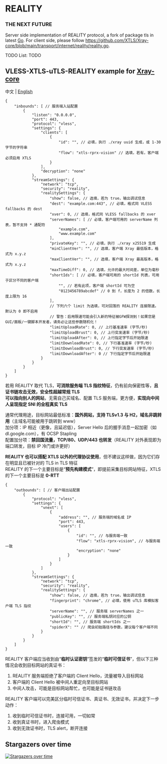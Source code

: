 # REALITY

### THE NEXT FUTURE

Server side implementation of REALITY protocol, a fork of package tls in latest [Go](https://github.com/golang/go/commits/master/src/crypto/tls).
For client side, please follow https://github.com/XTLS/Xray-core/blob/main/transport/internet/reality/reality.go.  

TODO List: TODO

## VLESS-XTLS-uTLS-REALITY example for [Xray-core](https://github.com/XTLS/Xray-core)

中文 | [English](README.en.md)

```json5
{
    "inbounds": [ // 服务端入站配置
        {
            "listen": "0.0.0.0",
            "port": 443,
            "protocol": "vless",
            "settings": {
                "clients": [
                    {
                        "id": "", // 必填，执行 ./xray uuid 生成，或 1-30 字节的字符串
                        "flow": "xtls-rprx-vision" // 选填，若有，客户端必须启用 XTLS
                    }
                ],
                "decryption": "none"
            },
            "streamSettings": {
                "network": "tcp",
                "security": "reality",
                "realitySettings": {
                    "show": false, // 选填，若为 true，输出调试信息
                    "dest": "example.com:443", // 必填，格式同 VLESS fallbacks 的 dest
                    "xver": 0, // 选填，格式同 VLESS fallbacks 的 xver
                    "serverNames": [ // 必填，客户端可用的 serverName 列表，暂不支持 * 通配符
                        "example.com",
                        "www.example.com"
                    ],
                    "privateKey": "", // 必填，执行 ./xray x25519 生成
                    "minClientVer": "", // 选填，客户端 Xray 最低版本，格式为 x.y.z
                    "maxClientVer": "", // 选填，客户端 Xray 最高版本，格式为 x.y.z
                    "maxTimeDiff": 0, // 选填，允许的最大时间差，单位为毫秒
                    "shortIds": [ // 必填，客户端可用的 shortId 列表，可用于区分不同的客户端
                        "", // 若有此项，客户端 shortId 可为空
                        "0123456789abcdef" // 0 到 f，长度为 2 的倍数，长度上限为 16
                    ],
                    // 下列六个 limit 为选填，可对回落的 REALITY 连接限速。默认为 0 即不启用
                    // 警告：启用限速可能会引入新的特征被GFW探测到！如果您是GUI/面板/一键脚本开发者，请务必让这些参数随机化！
                    "limitUploadRate": 0, // 上行基准速率 (字节/秒)
                    "limitUploadBrust": 0, // 上行突发速率 (字节/秒)
                    "limitUploadAfter": 0, // 上行指定字节后开始限速
                    "limitDownloadRate": 0, // 下行基准速率 (字节/秒)
                    "limitDownloadBrust": 0, // 下行突发速率 (字节/秒)
                    "limitDownloadAfter": 0 // 下行指定字节后开始限速
                }
            }
        }
    ]
}
```

若用 REALITY 取代 TLS，**可消除服务端 TLS 指纹特征**，仍有前向保密性等，**且证书链攻击无效，安全性超越常规 TLS**  
**可以指向别人的网站**，无需自己买域名、配置 TLS 服务端，更方便，**实现向中间人呈现指定 SNI 的全程真实 TLS**  

通常代理用途，目标网站最低标准：**国外网站，支持 TLSv1.3 与 H2，域名非跳转用**（主域名可能被用于跳转到 www）  
加分项：IP 相近（更像，且延迟低），Server Hello 后的握手消息一起加密（如 dl.google.com），有 OCSP Stapling  
配置加分项：**禁回国流量，TCP/80、UDP/443 也转发**（REALITY 对外表现即为端口转发，目标 IP 冷门或许更好）  

**REALITY 也可以搭配 XTLS 以外的代理协议使用**，但不建议这样做，因为它们存在明显且已被针对的 TLS in TLS 特征  
REALITY 的下一个主要目标是“**预先构建模式**”，即提前采集目标网站特征，XTLS 的下一个主要目标是 **0-RTT**  

```json5
{
    "outbounds": [ // 客户端出站配置
        {
            "protocol": "vless",
            "settings": {
                "vnext": [
                    {
                        "address": "", // 服务端的域名或 IP
                        "port": 443,
                        "users": [
                            {
                                "id": "", // 与服务端一致
                                "flow": "xtls-rprx-vision", // 与服务端一致
                                "encryption": "none"
                            }
                        ]
                    }
                ]
            },
            "streamSettings": {
                "network": "tcp",
                "security": "reality",
                "realitySettings": {
                    "show": false, // 选填，若为 true，输出调试信息
                    "fingerprint": "chrome", // 必填，使用 uTLS 库模拟客户端 TLS 指纹
                    "serverName": "", // 服务端 serverNames 之一
                    "publicKey": "", // 服务端私钥对应的公钥
                    "shortId": "", // 服务端 shortIds 之一
                    "spiderX": "" // 爬虫初始路径与参数，建议每个客户端不同
                }
            }
        }
    ]
}
```

REALITY 客户端应当收到由“**临时认证密钥**”签发的“**临时可信证书**”，但以下三种情况会收到目标网站的真证书：

1. REALITY 服务端拒绝了客户端的 Client Hello，流量被导入目标网站
2. 客户端的 Client Hello 被中间人重定向至目标网站
3. 中间人攻击，可能是目标网站帮忙，也可能是证书链攻击

REALITY 客户端可以完美区分临时可信证书、真证书、无效证书，并决定下一步动作：

1. 收到临时可信证书时，连接可用，一切如常
2. 收到真证书时，进入爬虫模式
3. 收到无效证书时，TLS alert，断开连接

## Stargazers over time

[![Stargazers over time](https://starchart.cc/XTLS/REALITY.svg)](https://starchart.cc/XTLS/REALITY)
